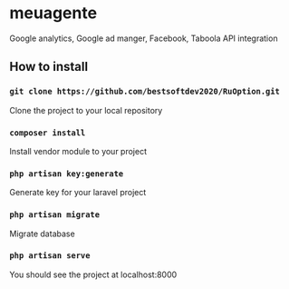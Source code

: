 # meuagente
Google analytics, Google ad manger, Facebook, Taboola API integration

## How to install

### `git clone https://github.com/bestsoftdev2020/RuOption.git`
Clone the project to your local repository

### `composer install`
Install vendor module to your project

### `php artisan key:generate`
Generate key for your laravel project

### `php artisan migrate`
Migrate database

### `php artisan serve`
You should see the project at localhost:8000
